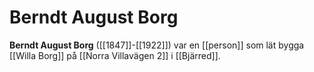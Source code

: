 # Berndt August Borg

**Berndt August Borg** ([[1847]]-[[1922]]) var en [[person]] som lät bygga [[Willa Borg]] på [[Norra Villavägen 2]] i [[Bjärred]].
